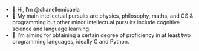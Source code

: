 - 👋 Hi, I’m @chanellemicaela
- 👀 My main intellectual pursuits are physics, philosophy, maths, and CS & programming but other minor intellectual pursuits include cognitive science and language learning.
- 💞️ I’m aiming for obtaining a certain degree of proficiency in at least two programming languages, ideally C and Python. 

<!---
chanellemicaela/chanellemicaela is a ✨ special ✨ repository because its `README.md` (this file) appears on your GitHub profile.
You can click the Preview link to take a look at your changes.
--->
